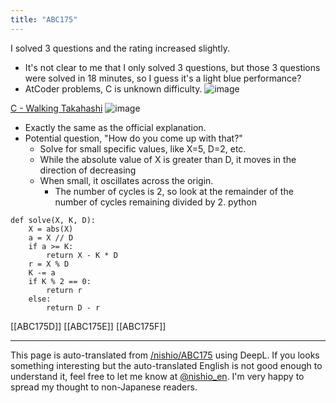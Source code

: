 ```yaml
---
title: "ABC175"
---
```


I solved 3 questions and the rating increased slightly.
- It's not clear to me that I only solved 3 questions, but those 3 questions were solved in 18 minutes, so I guess it's a light blue performance?
- AtCoder problems, C is unknown difficulty.
![image](https://gyazo.com/f4738f97644706bce47fd3a7fcb6e031/thumb/1000)


[C - Walking Takahashi](https://atcoder.jp/contests/abc175/tasks/abc175_c)
![image](https://gyazo.com/f018626553faead2043227e811314934/thumb/1000)

- Exactly the same as the official explanation.
- Potential question, "How do you come up with that?"
    - Solve for small specific values, like X=5, D=2, etc.
    - While the absolute value of X is greater than D, it moves in the direction of decreasing
    - When small, it oscillates across the origin.
        - The number of cycles is 2, so look at the remainder of the number of cycles remaining divided by 2.
python

```
def solve(X, K, D):
    X = abs(X)
    a = X // D
    if a >= K:
        return X - K * D
    r = X % D
    K -= a
    if K % 2 == 0:
        return r
    else:
        return D - r
```


[[ABC175D]]
[[ABC175E]]
[[ABC175F]]

---
This page is auto-translated from [/nishio/ABC175](https://scrapbox.io/nishio/ABC175) using DeepL. If you looks something interesting but the auto-translated English is not good enough to understand it, feel free to let me know at [@nishio_en](https://twitter.com/nishio_en). I'm very happy to spread my thought to non-Japanese readers.